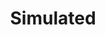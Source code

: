 ---
title: Simulated
crosslinks:
- youtubefactsbot
- anti_gif_bot
- livven
- youtubot
- blender
- tmsbmeta
- xkcd
- shittysimulated
- oddlysatisfying
- ConfusedBoners
- woahdude
- botwatch
- noisygifs
- oeCake
- glitch_art
- bestof
- mildlypenis
- john_yukis_bots
- gifs
- totallynotrobots
---
